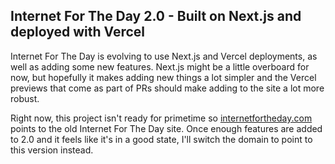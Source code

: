 ## Internet For The Day 2.0 - Built on Next.js and deployed with Vercel

Internet For The Day is evolving to use Next.js and Vercel deployments, as well as adding some new features. Next.js might be a little overboard for now, but hopefully it makes adding new things a lot simpler and the Vercel previews that come as part of PRs should make adding to the site a lot more robust.

Right now, this project isn't ready for primetime so [internetfortheday.com](internetfortheday.com) points to the old Internet For The Day site. Once enough features are added to 2.0 and it feels like it's in a good state, I'll switch the domain to point to this version instead.
